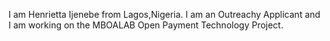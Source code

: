 I am Henrietta Ijenebe from Lagos,Nigeria. I am an Outreachy Applicant and I am working on the MBOALAB Open Payment Technology Project.